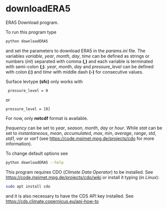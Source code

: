 # downloadERA5

ERA5 Download program.

To run this program type
```Bash
python downloadERA5
```

and set the parameters to download ERA5 in the _params.ini_ file. The variables _variable_, _year_, _month_, _day_, _time_ can be defined as strings or numbers (_int_) separated with comma **(,)** and each variable is terminated with semi-colon **(;)**.
_year_, _month_, _day_ and _pressure_level_ can be defined with colon **(:)** and _time_ with middle dash **(-)** for consecutive values.

 Surface levtype **(sfc)** only works with 
 
```
 pressure_level = 0

```

or

```
pressure_level = [0]
```
For now, only **netcdf** format is available.

_frequency_ can be set to _year_, _season_, _month_, _day_ or _hour_. While _stat_ can be set to _instantaneous_, _mean_, _accumulated_, _max_, _min_, _average_, _range_, _std_, _std1_, _var_ or _var1_ (see https://code.mpimet.mpg.de/projects/cdo for more information).

To change default options see

```Bash
python downloadERA5 --help

```
This program requires CDO (_Climate Data Operator_) to be installed. See https://code.mpimet.mpg.de/projects/cdo/wiki or install it typing (in _Linux_):

```Bash
sudo apt install cdo

```
and it is also necessary to have the CDS API key installed. See https://cds.climate.copernicus.eu/api-how-to

